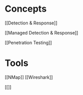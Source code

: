 

# Concepts
[[Detection & Response]]

[[Managed Detection & Response]]

[[Penetration Testing]]





# Tools
[[NMap]]
[[Wireshark]]

[[]]